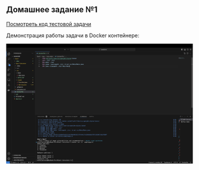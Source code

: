 ## Домашнее задание №1

[Посмотреть код тестовой задачи](https://github.com/PurosovMV/FinalWork/tree/main/app/src)


Демонстрация работы задачи в Docker контейнере:

![Демонстрация работы задачи в Docker контейнере.png](https://github.com/PurosovMV/JavaCore/blob/main/Sem1/HW.png?raw=true)

